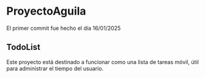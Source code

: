 # ProyectoAguila
El primer commit fue hecho el día 16/01/2025

## TodoList
Este proyecto está destinado a funcionar como una lista de tareas móvil, útil para administrar el tiempo del usuario.
